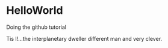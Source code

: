 # HelloWorld
Doing the github tutorial

Tis I!...the interplanetary dweller
different man and very clever.

